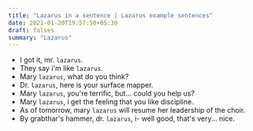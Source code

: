 ```yaml
---
title: "Lazarus in a sentence | Lazarus example sentences"
date: 2021-01-20T19:57:50+05:30
draft: falses
summary: "Lazarus"
---
```

- I got it, mr. `lazarus`.
- They say i'm like `lazarus`.
- Mary `lazarus`, what do you think?
- Dr. `lazarus`, here is your surface mapper.
- Mary `lazarus`, you're terrific, but... could you help us?
- Mary `lazarus`, i get the feeling that you like discipline.
- As of tomorrow, mary `lazarus` will resume her leadership of the choir.
- By grabthar's hammer, dr. `lazarus`, i- well good, that's very... nice.
                 
